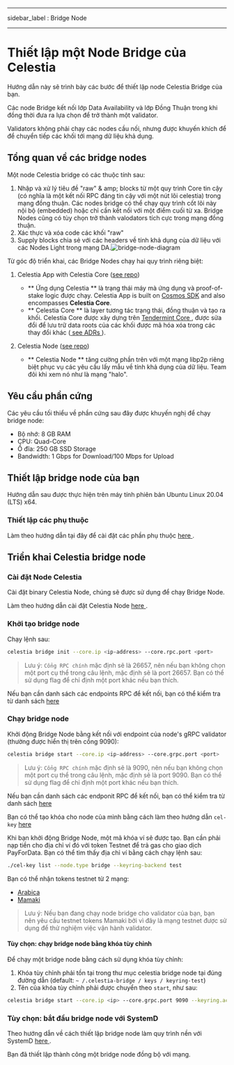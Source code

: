 - - -
sidebar_label : Bridge Node
- - -

# Thiết lập một Node Bridge của Celestia

Hướng dẫn này sẽ trình bày các bước để thiết lập node Celestia Bridge của bạn.

Các node Bridge kết nối lớp Data Availability và lớp Đồng Thuận trong khi đồng thời đưa ra lựa chọn để trở thành một validator.

Validators không phải chạy các nodes cầu nối, nhưng được khuyến khích để để chuyển tiếp các khối tới mạng dữ liệu khả dụng.

## Tổng quan về các bridge nodes

Một node Celestia bridge có các thuộc tính sau:

1. Nhập và xử lý tiêu đề "raw" & amp; blocks từ một quy trình Core tin cậy (có nghĩa là một kết nối RPC đáng tin cậy với một nút lõi celestia) trong mạng đồng thuận. Các nodes bridge có thể chạy quy trình cốt lõi này  nội bộ (embedded) hoặc chỉ cần kết nối với một điểm cuối từ xa. Bridge Nodes cũng có tùy chọn trở thành valodators tích cực trong mạng đồng thuận.
2. Xác thực và xóa code các khối "raw"
3. Supply blocks chia sẻ với các headers về tính khả dụng của dữ liệu với các Nodes Light trong mạng DA.![bridge-node-diagram](/img/nodes/BridgeNodes.png)

Từ góc độ triển khai, các Bridge Nodes chạy hai quy trình riêng biệt:

1. Celestia App with Celestia Core ([see repo](https://github.com/celestiaorg/celestia-app))

    * ** Ứng dụng Celestia ** là trạng thái máy mà ứng dụng và proof-of-stake logic được chạy. Celestia App is built on [Cosmos SDK](https://docs.cosmos.network/) and also encompasses **Celestia Core**.
    * ** Celestia Core ** là layer tương tác trạng thái, đồng thuận và tạo ra khối. Celestia Core được xây dựng trên [ Tendermint Core ](https://docs.tendermint.com/), được sửa đổi để lưu trữ data roots của các khối được mã hóa xóa trong các thay đổi khác ([ see ADRs ](https://github.com/celestiaorg/celestia-core/tree/master/docs/celestia-architecture)).

2. Celestia Node ([see repo](https://github.com/celestiaorg/celestia-node))

    * ** Celestia Node ** tăng cường phần trên với một mạng libp2p riêng biệt phục vụ các yêu cầu lấy mẫu về tính khả dụng của dữ liệu. Team đôi khi xem nó như là mạng "halo".

## Yêu cầu phần cứng

Các yêu cầu tối thiểu về phần cứng sau đây được khuyến nghị để chạy bridge node:

* Bộ nhớ: 8 GB RAM
* CPU: Quad-Core
* Ổ đĩa: 250 GB SSD Storage
* Bandwidth: 1 Gbps for Download/100 Mbps for Upload

## Thiết lập bridge node của bạn

Hướng dẫn sau được thực hiện trên máy tính phiên bản Ubuntu Linux 20.04 (LTS) x64.

### Thiết lập các phụ thuộc

Làm theo hướng dẫn tại đây để cài đặt các phần phụ thuộc [ here ](../developers/environment.md).

## Triển khai Celestia bridge node

### Cài đặt Node Celestia

Cài đặt binary Celestia Node, chúng sẽ được sử dụng để chạy Bridge Node.

Làm theo hướng dẫn cài đặt Celestia Node [ here ](../developers/celestia-node.md).

### Khởi tạo bridge node

Chạy lệnh sau:

```sh
celestia bridge init --core.ip <ip-address> --core.rpc.port <port>
```

> Lưu ý: `Cổng RPC chính` mặc định sẽ là 26657, nên nếu bạn không chọn một port cụ thể      trong câu lệnh, mặc định sẽ là port 26657. Bạn có thể sử dụng flag để chỉ định một port khác nếu bạn thích.

Nếu bạn cần danh sách các endpoints RPC để kết nối, bạn có thể kiểm tra từ danh sách [ here ](./mamaki-testnet.md#rpc-endpoints)

### Chạy bridge node

Khởi động Bridge Node bằng kết nối với endpoint của node's gRPC validator (thường được hiển thị trên cổng 9090):

```sh
celestia bridge start --core.ip <ip-address> --core.grpc.port <port>
```

> Lưu ý: `Cổng RPC chính` mặc định sẽ là 9090, nên nếu bạn không chọn một port cụ thể      trong câu lệnh, mặc định sẽ là port 9090. Bạn có thể sử dụng flag để chỉ định một port khác nếu bạn thích.

Nếu bạn cần danh sách các endponit RPC để kết nối, bạn có thể kiểm tra từ danh sách [ here ](./mamaki-testnet.md#rpc-endpoints)

Bạn có thể tạo khóa cho node của mình bằng cách làm theo hướng dẫn ` cel-key ` [ here ](./keys.md)

Khi bạn khởi động Bridge Node, một mã khóa ví sẽ được tạo. Bạn cần phải nạp tiền cho địa chỉ ví đó với token Testnet để trả gas cho giao dịch PayForData. Bạn có thể tìm thấy địa chỉ ví bằng cách chạy lệnh sau:

```sh
./cel-key list --node.type bridge --keyring-backend test
```

Bạn có thể nhận tokens testnet từ 2 mạng:

* [Arabica](./arabica-devnet.md#arabica-devnet-faucet)
* [Mamaki](./mamaki-testnet.md#mamaki-testnet-faucet)

> Lưu ý: Nếu bạn đang chạy node bridge cho validator của bạn, bạn nên yêu cầu testnet tokens Mamaki     bởi vì đây là mạng testnet được sử dụng để thử nghiệm việc vận hành validator.

#### Tùy chọn: chạy bridge node bằng khóa tùy chỉnh

Để chạy một bridge node bằng cách sử dụng khóa tùy chỉnh:

1. Khóa tùy chỉnh phải tồn tại trong thư mục celestia bridge node tại đúng đường dẫn (default: ` ~ /.celestia-bridge / keys / keyring-test `)
2. Tên của khóa tùy chỉnh phải được chuyển theo ` start `, như sau:

```sh
celestia bridge start --core.ip <ip> --core.grpc.port 9090 --keyring.accname <name_of_custom_key>
```

### Tùy chọn: bắt đầu bridge node với SystemD

Theo hướng dẫn về cách thiết lập bridge node làm quy trình nền với SystemD [ here ](./systemd.md#celestia-bridge-node).

Bạn đã thiết lập thành công một bridge node đồng bộ với mạng.
